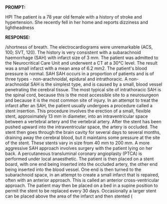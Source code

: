 **PROMPT:**

HPI The patient is a 78 year old female with a history of stroke and hypertension. She recently fell in her home and reports dizziness and lightheadness

**RESPONSE:**

 /shortness of breath. The electrocardiograms were unremarkable (ACS, 100; SVT, 120). The history is very consistent with a subarachnoid haemorrhage (SAH) with infarct size of 3 mm. The patient was admitted to the Neurocritical Care Unit and underwent a CT at a 30°C level. The result was a small infarct with a mean area of 6.2 mm2. The patient's blood pressure is normal.  SAH  SAH occurs in a proportion of patients and is of three types - non-arachnoidal, epidural and intrathoracic. A non-arachnoidal SAH is the simplest type, and is caused by a small, blood vessel penetrating the cerebral tissue. The most typical site of intrathoracic SAH is the spinal cord, because this is the most accessible site to a neurosurgeon and because it is the most common site of injury.  In an attempt to treat the infarct after an SAH, the patient usually undergoes a procedure called a stent insertion. This procedure involves the erection of a small, flexible stent, approximately 13 mm in diameter, into an intraventricular space between a vertebral artery and the vertebral artery. After the stent has been pushed upward into the intraventricular space, the artery is occluded. The stent then goes through the brain cavity for several days to several months, draining away the cerebral blood, but it maintains some pressure at the site of the stent. These stents vary in size from 40 mm to 200 mm.  A more aggressive SAH approach involves surgery with the patient lying on her back. A percutaneous transluminal coronary angioplasty (PTCA) is performed under local anaesthetic. The patient is then placed on a stent board, with one end being inserted into the occluded artery, the other end being inserted into the blood vessel. One end is then turned to the subarachnoid space, in an attempt to create a small infarct that is repaired, often with an anterior approach. This is called an anterior cross-ventricular approach. The patient may then be placed on a bed in a supine position to permit the stent to be replaced every 30 days.  Occasionally a larger stent can be placed above the area of the infarct and then stented (